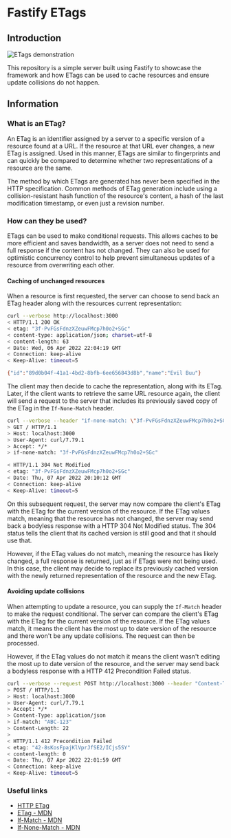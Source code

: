 # Fastify ETags

## Introduction

<img src="https://user-images.githubusercontent.com/167421/162076514-1171c110-d01f-4521-bbf4-fde143d35a39.gif" alt="ETags demonstration" />

This repository is a simple server built using Fastify to showcase the framework and how ETags can be used to cache resources and ensure update collisions do not happen.

## Information

### What is an ETag?

An ETag is an identifier assigned by a server to a specific version of a resource found at a URL. If the resource at that URL ever changes, a new ETag is assigned. Used in this manner, ETags are similar to fingerprints and can quickly be compared to determine whether two representations of a resource are the same.

The method by which ETags are generated has never been specified in the HTTP specification. Common methods of ETag generation include using a collision-resistant hash function of the resource's content, a hash of the last modification timestamp, or even just a revision number.

### How can they be used?

ETags can be used to make conditional requests. This allows caches to be more efficient and saves bandwidth, as a server does not need to send a full response if the content has not changed. They can also be used for optimistic concurrency control to help prevent simultaneous updates of a resource from overwriting each other.

#### Caching of unchanged resources

When a resource is first requested, the server can choose to send back an ETag header along with the resources current representation:

```bash
curl --verbose http://localhost:3000
< HTTP/1.1 200 OK
< etag: "3f-PvFGsFdnzXZeuwFMcp7h0o2+SGc"
< content-type: application/json; charset=utf-8
< content-length: 63
< Date: Wed, 06 Apr 2022 22:04:19 GMT
< Connection: keep-alive
< Keep-Alive: timeout=5

{"id":"89d0b04f-41a1-4bd2-8bfb-6ee656843d8b","name":"Evil Buu"}
```

The client may then decide to cache the representation, along with its ETag. Later, if the client wants to retrieve the same URL resource again, the client will send a request to the server that includes its previously saved copy of the ETag in the `If-None-Match` header.

```bash
curl --verbose --header "if-none-match: \"3f-PvFGsFdnzXZeuwFMcp7h0o2+SGc\"" http://localhost:3000
> GET / HTTP/1.1
> Host: localhost:3000
> User-Agent: curl/7.79.1
> Accept: */*
> if-none-match: "3f-PvFGsFdnzXZeuwFMcp7h0o2+SGc"

< HTTP/1.1 304 Not Modified
< etag: "3f-PvFGsFdnzXZeuwFMcp7h0o2+SGc"
< Date: Thu, 07 Apr 2022 20:10:12 GMT
< Connection: keep-alive
< Keep-Alive: timeout=5
```

On this subsequent request, the server may now compare the client's ETag with the ETag for the current version of the resource. If the ETag values match, meaning that the resource has not changed, the server may send back a bodyless response with a HTTP 304 Not Modified status. The 304 status tells the client that its cached version is still good and that it should use that.

However, if the ETag values do not match, meaning the resource has likely changed, a full response is returned, just as if ETags were not being used. In this case, the client may decide to replace its previously cached version with the newly returned representation of the resource and the new ETag.

#### Avoiding update collisions

When attempting to update a resource, you can supply the `If-Match` header to make the request conditional. The server can compare the client's ETag with the ETag for the current version of the resource. If the ETag values match, it means the client has the most up to date version of the resource and there won't be any update collisions. The request can then be processed.

However, if the ETag values do not match it means the client wasn't editing the most up to date version of the resource, and the server may send back a bodyless response with a HTTP 412 Precondition Failed status.

```bash
curl --verbose --request POST http://localhost:3000 --header "Content-Type: application/json" --header "if-match: \"ABC-123\"" --data '{"name":"Hello World"}'
> POST / HTTP/1.1
> Host: localhost:3000
> User-Agent: curl/7.79.1
> Accept: */*
> Content-Type: application/json
> if-match: "ABC-123"
> Content-Length: 22
>
< HTTP/1.1 412 Precondition Failed
< etag: "42-8sKosFpajKlVprJfSE2/ICjs5SY"
< content-length: 0
< Date: Thu, 07 Apr 2022 22:01:59 GMT
< Connection: keep-alive
< Keep-Alive: timeout=5
```

### Useful links

- [HTTP ETag](https://en.wikipedia.org/wiki/HTTP_ETag)
- [ETag - MDN](https://developer.mozilla.org/en-US/docs/Web/HTTP/Headers/ETag)
- [If-Match - MDN](https://developer.mozilla.org/en-US/docs/Web/HTTP/Headers/If-Match)
- [If-None-Match - MDN](https://developer.mozilla.org/en-US/docs/Web/HTTP/Headers/If-None-Match)
